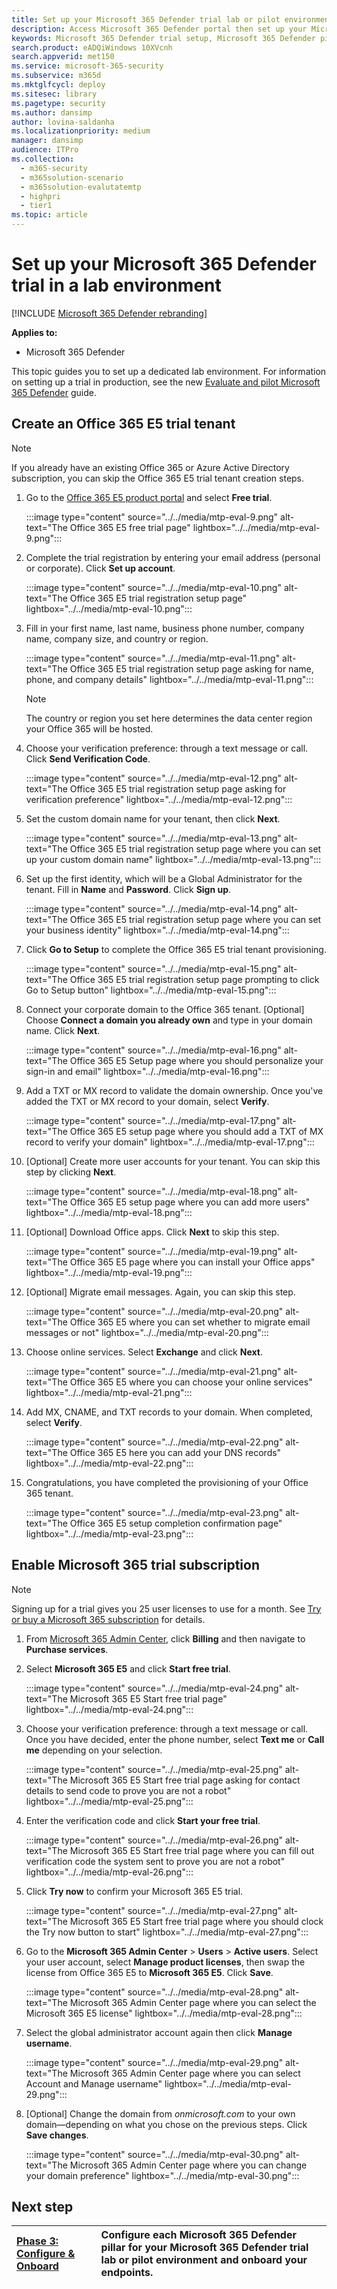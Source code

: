 ```yaml
---
title: Set up your Microsoft 365 Defender trial lab or pilot environment
description: Access Microsoft 365 Defender portal then set up your Microsoft 365 Defender trial lab environment
keywords: Microsoft 365 Defender trial setup, Microsoft 365 Defender pilot setup, try Microsoft 365 Defender, Microsoft 365 Defender evaluation lab setup
search.product: eADQiWindows 10XVcnh
search.appverid: met150
ms.service: microsoft-365-security
ms.subservice: m365d
ms.mktglfcycl: deploy
ms.sitesec: library
ms.pagetype: security
ms.author: dansimp
author: lovina-saldanha
ms.localizationpriority: medium
manager: dansimp
audience: ITPro
ms.collection: 
  - m365-security
  - m365solution-scenario
  - m365solution-evalutatemtp
  - highpri
  - tier1
ms.topic: article
---
```


# Set up your Microsoft 365 Defender trial in a lab environment 

[!INCLUDE [Microsoft 365 Defender rebranding](../includes/microsoft-defender.md)]


**Applies to:**
- Microsoft 365 Defender 

This topic guides you to set up a dedicated lab environment. For information on setting up a trial in production, see the new [Evaluate and pilot Microsoft 365 Defender](eval-overview.md) guide. 

## Create an Office 365 E5 trial tenant
>[!NOTE]
>If you already have an existing Office 365 or Azure Active Directory subscription, you can skip the Office 365 E5 trial tenant creation steps.

1. Go to the [Office 365 E5 product portal](https://www.microsoft.com/microsoft-365/business/office-365-enterprise-e5-business-software?activetab=pivot%3aoverviewtab) and select **Free trial**.

   :::image type="content" source="../../media/mtp-eval-9.png" alt-text="The Office 365 E5 free trial page" lightbox="../../media/mtp-eval-9.png":::
  
2. Complete the trial registration by entering your email address (personal or corporate). Click **Set up account**.

   :::image type="content" source="../../media/mtp-eval-10.png" alt-text="The Office 365 E5 trial registration setup page" lightbox="../../media/mtp-eval-10.png":::

3. Fill in your first name, last name, business phone number, company name, company size, and country or region.  

   :::image type="content" source="../../media/mtp-eval-11.png" alt-text="The Office 365 E5 trial registration setup page asking for name, phone, and company details" lightbox="../../media/mtp-eval-11.png":::
   
   > [!NOTE]
   > The country or region you set here determines the data center region your Office 365 will be hosted.
  
4. Choose your verification preference: through a text message or call. Click **Send Verification Code**. 

   :::image type="content" source="../../media/mtp-eval-12.png" alt-text="The Office 365 E5 trial registration setup page asking for verification preference" lightbox="../../media/mtp-eval-12.png":::

5. Set the custom domain name for your tenant, then click **Next**.

   :::image type="content" source="../../media/mtp-eval-13.png" alt-text="The Office 365 E5 trial registration setup page where you can set up your custom domain name" lightbox="../../media/mtp-eval-13.png":::
 
6. Set up the first identity, which will be a Global Administrator for the tenant. Fill in **Name** and **Password**. Click **Sign up**.

   :::image type="content" source="../../media/mtp-eval-14.png" alt-text="The Office 365 E5 trial registration setup page where you can set your business identity" lightbox="../../media/mtp-eval-14.png":::

7. Click **Go to Setup** to complete the Office 365 E5 trial tenant provisioning.

   :::image type="content" source="../../media/mtp-eval-15.png" alt-text="The Office 365 E5 trial registration setup page prompting to click Go to Setup button" lightbox="../../media/mtp-eval-15.png":::

8. Connect your corporate domain to the Office 365 tenant. [Optional] Choose **Connect a domain you already own** and type in your domain name. Click **Next**.

   :::image type="content" source="../../media/mtp-eval-16.png" alt-text="The Office 365 E5 Setup page where you should personalize your sign-in and email" lightbox="../../media/mtp-eval-16.png":::
 
9. Add a TXT or MX record to validate the domain ownership. Once you've added the TXT or MX record to your domain, select **Verify**.

   :::image type="content" source="../../media/mtp-eval-17.png" alt-text="The Office 365 E5 setup page where you should add a TXT of MX record to verify your domain" lightbox="../../media/mtp-eval-17.png":::
 
10. [Optional] Create more user accounts for your tenant. You can skip this step by clicking **Next**.

    :::image type="content" source="../../media/mtp-eval-18.png" alt-text="The Office 365 E5 setup page where you can add more users" lightbox="../../media/mtp-eval-18.png":::
 
11. [Optional] Download Office apps. Click **Next** to skip this step. 

    :::image type="content" source="../../media/mtp-eval-19.png" alt-text="The Office 365 E5 page where you can install your Office apps" lightbox="../../media/mtp-eval-19.png":::

12. [Optional] Migrate email messages. Again, you can skip this step.

    :::image type="content" source="../../media/mtp-eval-20.png" alt-text="The Office 365 E5 where you can set whether to migrate email messages or not" lightbox="../../media/mtp-eval-20.png":::
 
13. Choose online services. Select **Exchange** and click **Next**. 

    :::image type="content" source="../../media/mtp-eval-21.png" alt-text="The Office 365 E5 where you can choose your online services" lightbox="../../media/mtp-eval-21.png":::

14. Add MX, CNAME, and TXT records to your domain. When completed, select **Verify**.

    :::image type="content" source="../../media/mtp-eval-22.png" alt-text="The Office 365 E5 here you can add your DNS records" lightbox="../../media/mtp-eval-22.png":::
 
15. Congratulations, you have completed the provisioning of your Office 365 tenant.

    :::image type="content" source="../../media/mtp-eval-23.png" alt-text="The Office 365 E5 setup completion confirmation page" lightbox="../../media/mtp-eval-23.png":::
    

## Enable Microsoft 365 trial subscription

>[!NOTE]
>Signing up for a trial gives you 25 user licenses to use for a month. See [Try or buy a Microsoft 365 subscription](../../commerce/try-or-buy-microsoft-365.md) for details.

1. From [Microsoft 365 Admin Center](https://admin.microsoft.com/), click **Billing** and then navigate to **Purchase services**.

2. Select **Microsoft 365 E5** and click **Start free trial**. 

   :::image type="content" source="../../media/mtp-eval-24.png" alt-text="The Microsoft 365 E5 Start free trial page" lightbox="../../media/mtp-eval-24.png":::

3. Choose your verification preference: through a text message or call. Once you have decided, enter the phone number, select **Text me** or **Call me** depending on your selection.

   :::image type="content" source="../../media/mtp-eval-25.png" alt-text="The Microsoft 365 E5 Start free trial page asking for contact details to send code to prove you are not a robot" lightbox="../../media/mtp-eval-25.png":::
 
4. Enter the verification code and click **Start your free trial**.

   :::image type="content" source="../../media/mtp-eval-26.png" alt-text="The Microsoft 365 E5 Start free trial page where you can fill out verification code the system sent to prove you are not a robot" lightbox="../../media/mtp-eval-26.png":::

5. Click **Try now** to confirm your Microsoft 365 E5 trial.

   :::image type="content" source="../../media/mtp-eval-27.png" alt-text="The Microsoft 365 E5 Start free trial page where you should clock the Try now button to start" lightbox="../../media/mtp-eval-27.png":::
 
6. Go to the **Microsoft 365 Admin Center** > **Users** > **Active users**. Select your user account, select **Manage product licenses**, then swap the license from Office 365 E5 to **Microsoft 365 E5**. Click **Save**.

   :::image type="content" source="../../media/mtp-eval-28.png" alt-text="The Microsoft 365 Admin Center page where you can select the Microsoft 365 E5 license" lightbox="../../media/mtp-eval-28.png":::
 
7. Select the global administrator account again then click **Manage username**.

   :::image type="content" source="../../media/mtp-eval-29.png" alt-text="The Microsoft 365 Admin Center page where you can select Account and Manage username" lightbox="../../media/mtp-eval-29.png":::

8. [Optional] Change the domain from *onmicrosoft.com* to your own domain—depending on what you chose on the previous steps. Click **Save changes**.

   :::image type="content" source="../../media/mtp-eval-30.png" alt-text="The Microsoft 365 Admin Center page where you can change your domain preference" lightbox="../../media/mtp-eval-30.png":::

## Next step
|[Phase 3: Configure & Onboard](config-m365d-eval.md) | Configure each Microsoft 365 Defender pillar for your Microsoft 365 Defender trial lab or pilot environment and onboard your endpoints.
|:-------|:-----|
